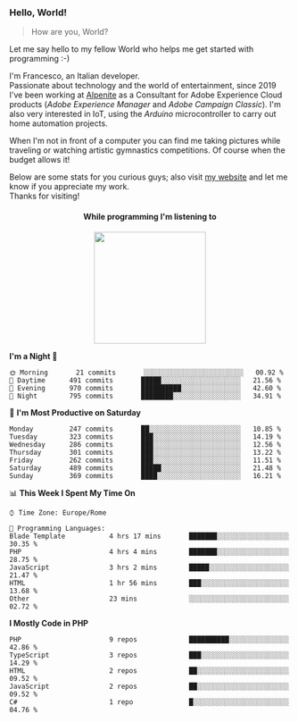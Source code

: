 ### Hello, World!

> How are you, World?

Let me say hello to my fellow World who helps me get started with programming :-)

I'm Francesco, an Italian developer.  
Passionate about technology and the world of entertainment, since 2019 I've been working at [Alpenite](https://www.alpenite.com) as a Consultant for Adobe Experience Cloud products (*Adobe Experience Manager* and *Adobe Campaign Classic*). I'm also very interested in IoT, using the *Arduino* microcontroller to carry out home automation projects.

When I'm not in front of a computer you can find me taking pictures while traveling or watching artistic gymnastics competitions. Of course when the budget allows it!

Below are some stats for you curious guys; also visit [my website](https://www.francescorega.eu) and let me know if you appreciate my work.  
Thanks for visiting!

<div align="center">
  <h4>While programming I'm listening to</h4>
  <a href="https://apps.francescorega.eu/now-playing/11147232609" target="_blank"><img src="https://apps.francescorega.eu/now-playing/11147232609" width="200"></a>
</div>

<!--START_SECTION:waka-->
**I'm a Night 🦉** 

```text
🌞 Morning       21 commits       ░░░░░░░░░░░░░░░░░░░░░░░░░   00.92 % 
🌆 Daytime      491 commits       █████░░░░░░░░░░░░░░░░░░░░   21.56 % 
🌃 Evening      970 commits       ██████████░░░░░░░░░░░░░░░   42.60 % 
🌙 Night        795 commits       ████████░░░░░░░░░░░░░░░░░   34.91 % 

```
📅 **I'm Most Productive on Saturday** 

```text
Monday         247 commits       ██░░░░░░░░░░░░░░░░░░░░░░░   10.85 % 
Tuesday        323 commits       ███░░░░░░░░░░░░░░░░░░░░░░   14.19 % 
Wednesday      286 commits       ███░░░░░░░░░░░░░░░░░░░░░░   12.56 % 
Thursday       301 commits       ███░░░░░░░░░░░░░░░░░░░░░░   13.22 % 
Friday         262 commits       ███░░░░░░░░░░░░░░░░░░░░░░   11.51 % 
Saturday       489 commits       █████░░░░░░░░░░░░░░░░░░░░   21.48 % 
Sunday         369 commits       ████░░░░░░░░░░░░░░░░░░░░░   16.21 % 

```


📊 **This Week I Spent My Time On** 

```text
⌚︎ Time Zone: Europe/Rome

💬 Programming Languages: 
Blade Template           4 hrs 17 mins       ███████░░░░░░░░░░░░░░░░░░   30.35 % 
PHP                      4 hrs 4 mins        ███████░░░░░░░░░░░░░░░░░░   28.75 % 
JavaScript               3 hrs 2 mins        █████░░░░░░░░░░░░░░░░░░░░   21.47 % 
HTML                     1 hr 56 mins        ███░░░░░░░░░░░░░░░░░░░░░░   13.68 % 
Other                    23 mins             ░░░░░░░░░░░░░░░░░░░░░░░░░   02.72 % 

```

**I Mostly Code in PHP** 

```text
PHP                      9 repos             ██████████░░░░░░░░░░░░░░░   42.86 % 
TypeScript               3 repos             ███░░░░░░░░░░░░░░░░░░░░░░   14.29 % 
HTML                     2 repos             ██░░░░░░░░░░░░░░░░░░░░░░░   09.52 % 
JavaScript               2 repos             ██░░░░░░░░░░░░░░░░░░░░░░░   09.52 % 
C#                       1 repo              █░░░░░░░░░░░░░░░░░░░░░░░░   04.76 % 

```



<!--END_SECTION:waka-->
